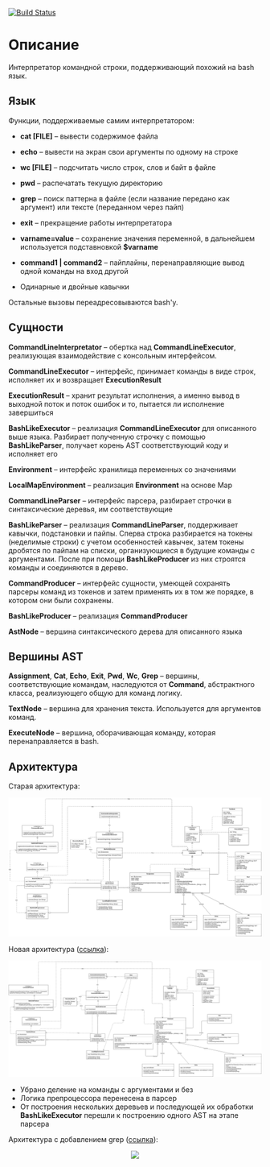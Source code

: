 [![Build Status](https://travis-ci.org/egor-bogomolov/software-design.svg?branch=01-cli)](https://travis-ci.org/egor-bogomolov/software-design)

# Описание

Интерпретатор командной строки, поддерживающий похожий на bash язык. 

## Язык

Функции, поддерживаемые самим интерпретатором:

* **cat [FILE]** &ndash; вывести содержимое файла

* **echo** &ndash; вывести на экран свои аргументы по одному на строке

* **wc [FILE]** &ndash; подсчитать число строк, слов и байт в файле

* **pwd** &ndash; распечатать текущую директорию

* **grep** &ndash; поиск паттерна в файле (если название передано как аргумент) или тексте (переданном через пайп)

* **exit** &ndash; прекращение работы интерпретатора

* **varname=value** &ndash; сохранение значения переменной, в дальнейшем используется подставновкой **$varname**

* **command1 | command2** &ndash; пайплайны, перенаправляющие вывод одной команды на вход другой

* Одинарные и двойные кавычки

Остальные вызовы переадресовываются bash'у.

## Сущности

**CommandLineInterpretator** &ndash; обертка над **CommandLineExecutor**, реализующая взаимодействие с консольным интерфейсом.

**CommandLineExecutor** &ndash; интерфейс, принимает команды в виде строк, исполняет их и возвращает **ExecutionResult**

**ExecutionResult** &ndash; хранит результат исполнения, а именно вывод в выходной поток и поток ошибок и то, пытается ли исполнение завершиться

**BashLikeExecutor** &ndash; реализация **CommandLineExecutor** для описанного выше языка. Разбирает полученную строчку с помощью 
**BashLikeParser**, получает корень AST соответствующий коду и исполняет его

**Environment** &ndash; интерфейс хранилища переменных со значениями

**LocalMapEnvironment** &ndash; реализация **Environment** на основе Map

**CommandLineParser** &ndash; интерфейс парсера, разбирает строчки в синтаксические деревья, им соответствующие

**BashLikeParser** &ndash; реализация **CommandLineParser**, поддерживает кавычки, подстановки и пайпы. Сперва строка
разбирается на токены (неделимые строки) с учетом особенностей кавычек, затем токены дробятся по пайпам на списки,
организующиеся в будущие команды с аргументами. После при помощи **BashLikeProducer** из них строятся команды и соединяются
в дерево.

**CommandProducer** &ndash; интерфейс сущности, умеющей сохранять парсеры команд из токенов и затем
применять их в том же порядке, в котором они были сохранены.

**BashLikeProducer** &ndash; реализация **CommandProducer**

**AstNode** &ndash; вершина синтаксического дерева для описанного языка

## Вершины AST

**Assignment**, **Cat**, **Echo**, **Exit**, **Pwd**, **Wc**, **Grep** &ndash; вершины, соответствующие командам, наследуются от 
**Command**, абстрактного класса, реализующего общую для команд логику.

**TextNode** &ndash; вершина для хранения текста. Используется для аргументов команд.

**ExecuteNode** &ndash; вершина, оборачивающая команду, которая перенаправляется в bash.

## Архитектура
Старая архитектура:

<p align="center">
<img src="images/architecture-old.jpg" />
</p> 

Новая архитектура ([ссылка](https://www.draw.io/?lightbox=1&highlight=0000ff&edit=_blank&layers=1&nav=1&title=cli.html#R7V3bcqM4Gn6aVGW2yi6EOF520slOVyW7XdM9OzuXxFZiqjF4AecwF%2FPsK4GE0QGMCcI47VSqOwghdPj%2B8y9xAa%2FXr%2F9Mg83qPlmi6MI0lq8X8POFiX8MH%2F9HSt7KEuB5ZlnylIZLWrYr%2BBb%2BhWihQUu34RJlXMU8SaI83PCFiySO0SLnyoI0TV74ao9JxL91EzwhqeDbIojk0j%2FCZb4qSz3b2JX%2FisKnFXszMOiddcAq04JsFSyTl1oRvLmA12mS5OVf69drFJHZY%2FNSPnfbcLfqWIrivMsDruk8uhb%2BhYHxaBnGzC1beA6iLR3sdbJeB%2FHyLozRlzhH6SZFeZAnKR1A%2FsZmJXsJ11EQ46urxyTOv9E7AF8HUfgU478XiLSAC55Rmod4Qj%2FRG3mywaWLVRgt74K3ZEs6n%2BXB4ge7ulolafgXbjaIaJv4dppTbJgOV%2BMbeRIXG7g0RRmu85XNCBCK7oNXruJdkOW0YJFEUbDJwodqGOsgfQrjqyTPkzWtxAZ9G0bRdRLhaSFzAR%2BLH3yfTiceLnptXCNQrTymGZSsUZ6%2B4SrsAUjBQsllZlH6edlhD3i0zqqGO5tSVUDh%2FlQ1vUME%2FoOCoiNAGA3WEHJh4mEa6Ta%2BrGHl5hUtthgmv0g4wTORF%2BuXJj8Qm7M4KYFTm0ZaxLAToce8ETnZJliE8dNdUeeztSv5jU4HKUrws49RQW6rcLlEMVn1BIM5KJeYrOcmCeO8mC%2F7Cv%2FiwV4bc%2FvCxh2%2Fxtdgd41%2FSfU0v05iPJYgLFYTYfy8IIKhbkuvJkAZC3TtMdA7LT2rN%2BzSm4qldyIy1g23xM7%2FtoSBUXq5gJ%2FwXWPziv8tpsUoy2fF0pF7Vu0eQceMrjm5R1lG1Sb%2B64n%2BX7w5rBUEa4KFSL4qGNdjsEBVMf8I1yKel1B8y0MqlbACivmvabLcLoqeslYexGdw2WZ%2Fy6uUTCYTemzcoHkKek1%2BSU7V7MttFzSNnsIMTx0bY5BmKL28vMOF%2FAR%2Fy1NMbOJ8YogZct1PWf4vrBMIleEt5hTGTGzCoK8u78tTdlXSU4Zu02T9HTOUONPWvWK2dv1Rr6rA7NTsSuBpNcZEGCAToCUEMNWV17fBOowIH%2FgVRc%2BItErAkq%2BZQBxA1Mxcg5c1riHxGwso%2BE2l4QzLcOCZ4TQynLqQ%2FVBMZ5MmC5RlJc1elv9R4ivHGybxbyjbRnnLZEklH4hKgUCkwJQVQtNSUKkPdBCpdSbSViItpeahJKqHvrpRx%2FRYAplCnhV0Fdwfj%2FxntsPTv2UA2SrwFfTvaRHS9pn%2BZfq%2FiZ%2FDNInXZE0PpPyJ0N3YrInUzVD%2BHwKjS6awExWdkX2D9v%2FEP0PZQ6XxfzTqB5Y5tznyt10F%2Bdv2WOTvnMlfJv%2BdLPo4enm2SrbR8uY1pFWvkiRCQdxEl2H8jM3xY6k42aboGc8n%2Fr3NN9u8gUHwTxyiKOmbctznmzRN0mw%2FU9PdlTD7lD5tC3mmWv0PxGE93%2BP4K2ObdfYKFewVWFr4qzdB%2Fioxs4o3MvdYC9s8KT1oRtYzfcoGMDr0djIO1uiYXGJWSYhfg2fEeEXWgVno7VPBt47ei6RN8ozWC3SQLJkE%2FanlObwgsQlsLUxYfkuaKHl4kcQZJgxGHpeUffxy0c4vj6Y6zYo%2BRxFa5BVJK%2BIrDVyQWG%2B1ISqiO7%2FHYf7LhBfxrMh%2BKEW2iZcEmw2Kl9%2BTcl4vBY9Dw5wev9sZQ8JJ9LibFdG133VEn7a5wdLhKm%2BuLdkbEPiKHA%2Fm4xnU3oBTjLlW9sJVkK3uwh89YyqT0GgKRSx%2BpgFNpZt4uh0XEkKySyH7pT1Hg3fRMqVhl0lxPCn1N2lzE4V5mUJy9fY13KCumSSNEamuiSjHtB2rkX%2BJ84Qm0OwJtDUMYvxubx%2ByPMyLhIDu3v%2BybBk%2Bd9KRuHonLWdmDks6ZnEDKKcNQMNUOLZsHXkDcIpxQ0nQ9M2wmQzHPklRM1wi0Jj8SNXf0gjm8ifbh3BmVkWmEs%2BqVD54aKpCnJ4OTjXFEGfFhe4SvKr3webUMw5mRU06M%2FfbIikfD0uteuzyArqrIZMYZb88hyO5bA7Mq%2FhZmRUw%2BIQM1zIlbmWyTTxcPqaOgCGUt3BNiFt9xw%2F2yYyYBPHO6MiPHceZRjTpsMjaJBaQta3TMTluv%2Fck5UwwHNC4AmKYZZoT3if6Molet8Zfuvb6JxTuJlP%2F2fZbz5XzgVR7MIHt6hDv%2FpTFe2nUotOW8IUTNO%2Fj%2FTweX52OWvBhkkz6qwVTFK%2F9FIXj9%2FusFpzVgkmqBT6vFviyzd%2BgFehwUbLU42lqBVXUvucZCZMQEvXwN1pyHv2SfKhCED9km%2BMQufB%2BY%2BQi6rOVNaYjnRehVtEmi69TOXHjGL7o6oQPVSxw34kcP6uImjlMKrAoGmujfpoH2zvMn%2Bbh65BRYMoy6lOW4YdOOnp2aKh%2F7K0oO3qb7WBwUmYiFXvFG6o8%2FYI57eCzO4ioNqCq8iW3Nmp23ZJjVkPpFNLmupqWP0G2PqnbYXfHWS6ZkJ32We1flx2qluGpTCeoQyyZUxZL18HpyiNcsd%2B%2ByZM7n0YtE%2FDa7REGek%2BqC85C4syo38GoHY%2B3HzxlFp6rYNRQR8KwNemdKTeLVXLm1BMeZxunJou3h1WzwrpLXCv7LgDF%2BTSOG0OYPBOX90CeebgJDKcDE2cn14%2FAxKd4WuSOiRNknyITb2VueFDd9FD%2BYZ5bqZ5rcVSUPOKsfZ61z%2F6fPWDmPuVcUHHOnWkp%2FARa0qqtSW9X%2B%2Fqy%2FHB8C49pEPOZciQyRWeGdPaZfgxmaCtO5odAwQz1nMxvTXpL3B%2BLk2SGI1jiurr98JYj2u8vxwk6viTp8rg9iMK44xxMAm1tovePxTEd15h8pyOoxWPmflYdoY%2Bc1kVptC9fYvXRV2P34zaMEMl5OHuglKqLLXy%2FzlV5oJQfMdOiutiq%2FbHCDKN4%2BYl8JxJfPUQJ%2BZbg1TLIVmhJpwXfvy0mtfhmHL6qz2tt%2BhCm3f%2BSWnOruEWu%2F8TXM2NumJAWfEVpiIdFvov42ajmHC2lb1AKM457nGzTBWoYZ3m%2Birws9QRl5htMURTk4TP%2FQtWs0%2Ba%2Bkq%2Fk7Za4%2BpwlSzRzhYUrO0qf2q2doiGLb4itDWsox7SJcqmhAgTVGHviwhsRFzHuZwkMm13%2BKWHGriFmSGBQS6Kcy4ZK5Vd9RkHPDDh8Kr3twbndD0ByW1BqSyeGVJvzjoChgZDC7Ml2pDijIcX3LeHbF9XXZw4Fii%2FgBEJ%2FNJQ4qkTY00UJ2x%2FbjpLxpNHMtPi19cSNuJ25idSS4Y6HEvMYekpfmTPOylqQJ3%2Bpjc4ra0Fe0wCiyqJzZeVElt8z1La4yab4WLGwgNxSd6B5g9dIfau21gwFmpRR9s3Qdh4BR0NSFfFmQOqpsFrCFouq3T0wwgsbvNWq0c9ODw20iQfbu5%2FhdzpO3Am6bo5%2FLkDZj%2BJkgP3dOGlvxwyIIsqQvR1A9XFWT8dp3o4ctQYqQmsWPcswWCfx8vsqjFsUCtNqFEEWp3bODcjEjlrhKKrqkkJ2Byk0ot8ECn4TKH6hr7MY8vY0pFObkUOBKcq3aSyhqoYPkagfkjxP1iWkBKVHVGgp4rw6ykAdY8bctesQqwOsgNtAaIJd0OQ0%2BFHeiRxBfbH6AkfUg6APOrpLmjWYTj2G1NPX1DFRP3O46viP8v2DodiVbfJjo%2FgwqB4DhdKHyN2%2BbjtozIHrWK5hex4GJRCsM2i6c3rL9C0Aulnhh0LUUo%2BmkekKEKX7E%2FRBVHYIDGs2UoYJJIa5k%2BY8Qs2xuWnpkBwnpiGIVEsMRvU1EaWGBkKvaxzGYcX6FvWA6MOvbrdHpVOasI5hrHMC0MJnQVMgTqcq2gnucDyHyEwI0lq21TcGA%2FY3NRDkgSN8CVu7liA7VMY1pzCWDZeHr2P4jdqua2uGcTeLajwYm6Y%2F32kJjsXO6qwii616RPcwdetboGvO6Z1CoRF2rWu0xVw5t0EPi%2BVQNqgaMCLLswUjw3b7RhOkk3Z8SwvDk7%2FhQ7vc3DPvnQ%2BwoejjqXLexT%2FqPFXhjCS%2BvFnp6CXORJM4JAtno%2BR21MeIZVut5nE0D2OxU4mvA2B6PFpAT4oAwLbnsMYj%2BTiq68%2F9HX9kltPg6oFp2EK%2BABtQY7%2FlR4CtWy%2BWk0ZuXnOMwawNvyzeW%2BPcjgTkGnLr%2FnDBQ2u%2BIzNgKuaa5%2FFf0fTYITOHItcBEgAMcUOZRgnOuO%2FRwNCSj0ZCFHW5bxjMla9Ju7Q6ZaqNCDLfm5s7LxU0ecj5ePZquqXTD4DtL3HaX6ITmbKHdFxkum3Q1JQraXXKbRoPgb7RBg7fGASB7S9x21%2BiE4GmhMAu0HtfRlSzM1RQAQe1gtwusBtRMTQEU6m36Sy15Dhzv%2Fbj6nHtA2CJYp3lJDWrsNIjAHARgeFVQU91xNGoCB8Uxf54ADWFY06kvSPdAQpNcdnhiPqf7MEZx8OoDP64A6JhxAzgvV5AwEcb%2ByEFCp4SRzwwRydMZJvxCCmkHuDhYmjOIu22c2U8sTgTIWBbPbHkAL6hmbRtfygPInSFDTJmuxicAYGzHvxANZbmvRiSZNbscvGbjyKX00%2B7sd3D6KurAW40suYhObM1MbJyhM8%2Fyx6Yzp55cfNpZ2fOwYQlwt6y9njaT4FOZItrUDEjkUElWlxNBj0wx4OxBQ3Z5ugJZE8gCQvokg9szasuu%2B2odD0Rxgc%2BwFT3rkMX6mtA%2FWFW2DCQJ5F9yHF4x9GsTpVBy3FowRTx25ejj0YIpqCSmX57OqD0wMenHGi50F%2Ba7sLzkQ8f3JksLu6DUE6hzV7CdRTEiJEDvUPgzvZ10F1Eco5tuf1jsQqj5V3wlpB9LZ%2BzPFj8YFdXqyQN%2F8LNBozk8O20isw6XI1v5ElKVSkiIeWvjIiAUHQfvHIV7wLyjdCiYJFEUbDJwodqGOW2mCuaD1xUYoMm5vh1EpGdMHgu4GPxczHI5hNbSOmbWYpP1ao%2BRG%2BbzQTdde%2BJBAYVFy23DIXxJSVHhz87iJ7XJ%2BKl%2FOY6Xsc0%2BYHY3MVJCaDadNIiYW%2BQGkHZJljgl94VdT5bu5Lf6LSQotq2olW4XBZ8Pk3yoPjQGV1XykhwR%2B0r%2FItn95qIffszOf3IJtvP2DX%2BJdXT%2FDqJ8ViCsFhVhHH0grK8KwTURCdjoqL5bhAwHQ0QkNPl9HgpRFc8rEtWctgK5I0nYDdFLgdMlmsiiHYzazyZbAnyqvfmI5YkUrleu4WEtOyBlSZd3gCnCYJMf1O7yoBfP%2F8HTBiBY54bxA7dYMgR8oA652OKOzesbod5jINAeX%2BcprR3i8vPADXMKTGmiqqPjbXxnEqmxWMN9sQaFBxKtiZHrbil09qj64uuaGtoK9k34WJhPz44%2FoNnI1Oh64%2BbDmL4%2FM7iJtZZD1dAjj4MoNvAnliSnBhl8Pp6o1zHFzxbrsi7h9rVxJzTQpcbTV5BpHhDu0hFMpCtnDHJgGgdPq%2F8ep7zfi1iKogFVXS2CrL2jeuL25Lsjke1DAES2Q4aGyS8ajp3fK%2FOGuWgv85NQ%2BwbMNMBmSOAjJ0F2QNkntDSe22hhhdJ%2FlTK95oT24UHbO9d25XxZZqQzRa76mmwWd0nS0Rq%2FB8%3D)):

<p align="center">
<img src="images/architecture.jpg" />
</p> 

* Убрано деление на команды с аргументами и без
* Логика препроцессора перенесена в парсер
* От построения нескольких деревьев и последующей их обработки **BashLikeExecutor** перешли к построению одного AST на этапе парсера

Архитектура с добавлением grep ([ссылка](https://www.draw.io/?lightbox=1&highlight=0000ff&edit=_blank&layers=1&nav=1&title=cli-grep.html#R7V3bcqM4Gn6aVGW2yi6ExOkySR%2Bmq9K7qeme7Z1LYisx1Ri8gHOYi332lUDC6ADGBAxOO5XqDkIIIX3%2F%2BZd0AW%2FWL58Tf7P6Gi9xeGEay5cL%2BOHCJD%2BGR%2F6jJa9FCXAhLEoek2DJynYF34K%2FMSs0WOk2WOJUqJjFcZgFG7FwEUcRXmRCmZ8k8bNY7SEOxbdu%2FEesFHxb%2BKFa%2BiNYZqui1LWMXfnvOHhc8TcDg9259xc%2FH5N4G7H3XZjwIf8pbq993harn678ZfxcKYIfL%2BBNEsdZ8df65QaHdHD5sBXPfaq5W%2FY7wVHW5gHHtB8cRH6hbzwgw5g5RQtPfrhlY3ETr9d%2BtLwNIvwlynCySXDmZ3HCPiB75YOWPgfr0I%2FI1fVDHGXf2B1Arv0weIzI3wtMWyAFTzjJAjLeV%2BxGFm9I6WIVhMtb%2FzXe0s6nGRlMfnW9ipPgb9KsH7I2ye0kY9AxbaHGN%2FokKTZIaYJTUueOjwiQir76L0LFWz%2FNWMEiDkN%2Fkwb35Wes%2FeQxiK7jLIvXrBL%2F6E9BGN7EIRkWOhZ80uG1OiFsjugI4JdKEZugzzhe4yx5JVX4XcjAwqhphhh5Pe%2BgCVxWZ1WBpWUyimDU8Fg2vUME%2BYOBoiVAOIlWEHJhks80km10WcHKxxe82BKY%2FKbghHx2ls9fEv%2FEfMyiuABOZRhZEcdOiB%2ByWuSkG38RRI%2B3eZ0PaFfyBxsOWhSTZx%2FCnNxWwXKJIzrrMQGzX0wxnc9NHERZPl7WNfklH3tjzK0Li3T8hlyD3TX5pdWT7CaOyLf4QT7BmODnGVMMaaa%2Bltr2Y4HNPQF6q6nn9fqdelMz9XZIv3UjTLH93y1lYIxeLuAVuWtsXsi%2F%2BbAYRfksnzp6D1XuUXTM2JzTe4xllG2Svx7Z%2F%2Fmbg0qBv6ZYCNWrnHE9%2BAtcFouPCC2ScQnkt9wnSgkvYJi%2FS%2BLldpH3lLdyLz9Dyjb7W14ldDC5TOTfDeqHoNPgF%2BRUjr7adk7T%2BDFIydDxb%2FSTFCeXl7ekUBzgb1lCiE0eTwIxQ617lWb%2FJCqDVBl%2BIpzCmMlNGOzVxX11yK4LEkvxpyRefycMJUoH614%2BWrv%2B6GdVYnZ6diXxtApjogyQC9ACAoTqiutP%2FjoIKR%2F4HYdPmLZKwZKtuUDsQdTMHEOUNY6h8BsENPymVID6ZTjwzHBqGU5VyL4rprNJ4gVO04JmL4v%2FGPEV3xvE0R843YZZw2ApJe%2BISoFEpMBUFUITaajUA0MQKToTaSORFlLzUBIdhr7aUcf0WAIdQpEVtBXc74%2F8Z5Yt0j8ygGoVeBr6dwcR0taZ%2FlX6%2Fxg9BUkcrek0H0j5E6G7Y7MmWjfF2b8pjC65wk5VdE72Ndr%2Fo%2FgMYw%2Blxv%2FeqB8gc24J5G85GvK3rGORv30mf5X8d7Lo%2Fejl6SrehsuPLwGreh3HIfajOroMoidijo%2Bl4qSbvGcin%2FjXNttssxoGIT5xiKI03JCTPn9MkjhJ9zO1obsSpFfJ4zaXZ7rZf0cc1vVcgb9ytlllr1DDXgEahL%2B6E%2BSvCjMreSN3jzWwzZPSg2Z0PpPHtAejY9hORv4aj8klZqWE%2BN1%2FwpxXpC2YxbB9yvnW6L2ImyTP0XqBD5Ilk6A%2FvTyHFzQ2QayFCctvRROlDy%2FiKCWEwcnjkrGP3y6a%2BeVoqtMs73MY4kVWkrQmvlLDBan1VvlETXTnzyjIfpvwJJ4V2XelyNbxEn%2BzwdHye1yM66XkcagZ0%2FG7nXIknESP21kRbftdRfRpmxs8W6705lqKvQGBp8nx4D6eXu0NOMWYa2kvXPvp6jb42TGmMgmNJlfEoicW0NS6iafbcSkhJL2Usl%2BaczREFy1XGnaZFONJqf%2FRNjdhkBUpJNevd8EGt80kqY1ItU1EGdN2LL%2F8S5TFLIFmT6Ct5iOO3%2B3tfZoFWZ4Q0N77X5Qtg6dWOpJQ76TlzMzmScc8bgDVtAFomBrHljVE3gCcYtxQETRdM2wmw7FPUtT0lwh0TH6k629hBAv5k82fcGZWeaaSyKp0Pnho6kKc7hCcaoohzpIL3cZkVr%2F6m1PPOJjlNdnIfN3mSfnks%2FSqxy4voL0aMomv7JbnMJLL5sC8il%2BVWQFDTMhwkKlwK5Mv4hHyMYcIGEJ1CdeEuNV38mCXzIhJEO%2BMffnYcZxpRJMOi6xNYgJ520M6Jo%2Fb7z1JORMMB9TOgBxmmeaAd4m%2BTKLXjfGXtr3%2BBYW7ydV%2FvvzWddR8IN0aTGA5Q4h3b8rivTBq8WlL%2BNwJmnXxfo7HV6ejFrybJJPuasEUxWs3RWH8fp%2FVgrNaMEm1wBPVAk%2B1%2BWu0giFclDz1eJpaQRm177hHwiSERDX8jZeCR78gH6YQRPfpZhwil95vHLmI%2BWxVjWmk%2FSL0Ktpk8XUqO26M4Ysud%2FjQxQL37cjxq4qomc2lAo%2Bi8Taqu3nwtcPibh7eEDIKTFlGXaUpeeiko2eHhvqPvRRlR2%2BzHQxOykxkYi9%2FQ5mnnzOnHXx2GxFVPqisfCnMjZ5dN%2BSYVVA6hbS5tqblL5CtT%2Bu2WN1xlksmdE0xD81RHarIcHWmExxCLJlTFks3%2FunKI1Kx27rJk9ufRi8TyNztEQbD7lTnn4XEmVG%2FgVHbrmg%2FuNosPEfDqOEQCcNo0itTPi5W8ZlTT%2Fg7mzg1nbw9rJoXVl3ig7LvHFCCT2PcGMLkmbi6BvLMw01g2C2YON%2FY%2FghMfIq7Re6YOEX2KTLxRuZGPqqdHio%2BLHIr3XMNjoqCR5y1z7P22ZlzQW7uM84FNfvcmUjjJxgkrRpNerna3fPy3fEt8k29mM%2BMI9EhOjOks8%2F0fTBDS7MzPwQaZjjMzvxo0kvifixOkhkewRIfqtv3rxlm%2Ff4yTtDxOU6W4%2FYgDKKWYzAJtDWJ3h%2BLMR3XhHynI6jlbeZ%2BVR2hi5weitJYX75E%2Bq2vjt2PT0GIac7D2QOlVV0s6fw6R%2BeB0h5iNojqYunWx0ojjKPlFT1GklzdhzE9S%2FB66acrvGTDQu5%2Fygc1PzOOXFXHtTJ8mNDuf2itOcpv0eu%2FyPXMmBsmZAV3OAnIZ9FzET8YTWOexttkgWs%2Bi2%2BngpfC0ZbqtFQTlLlvMMGhnwVPWHidbtRZc3f0lLzdFJfHWfJEM0eauKLn7Knd3GkaQmJDfG54QxmhTZwpDeUgKL%2BxIy7cI%2BIiIv0sgGHxy78UzFgVxLwBGMxwKIauphI%2FxGcM9MyALabSWy6cW90ApLYFlbaGxJBucd4IGOqGFG4%2BNiPFHg8pnoeksy%2FK02cOBYon4QRC72gosXWJsCeDEr4cthklI0qjmYnEuXXlhbituYnSkuEcDyXmGHpKa5kzyswiKJK%2F0kbrmUVQ1DSArLIMObNqIsufKW6a3HiTH1YsTaAw1S1o3hA1Ug9V5pqjoB9llB8R2swj4HhIKiPeHEgdFVYkLbEo290DIzKx%2FmulGjt2um%2BgTTzY3n4Pv9Nx4k7QdTP%2BvgBFP%2FKdAfZ346S9HTMgiyhD9XYA3eGs7hC7edtq1BroCK1e9CwDfx1Hy%2B%2BrIGpQKExUK4KQoHbODcjFjl7hyKv2JIWsFlJoTL8JlPwmUD6hr7UYcvc0NKQ2o4YCE5xtk0hBVQUfMlHfx1kWrwtISUqPrNAyxLlVlIEqxoy5Y1UhVgVYDrduaIJt0GS39aO8ETmS%2BoK6AkfWg6AHWrpL6jWYVj2GzNNX1zFZP7OF6uSP4v29odhRbfKxUdwI1UmgUDmI3OnqtoPGHDg2cgzLdQkogWSdQdOZs1umhwBoZ4UfClGk%2F5papitBlK1PGA6iqkOgX7ORMUygMMydNBcRag7MTblDcpSYhiRSkRyM6moiKg31hF7HOIzDyvUR84AMh9%2Bh3R6lTmnCKoaJzglAA58FdYG4HlXRVnCHIzpEZlKQFlmoawwG7G%2BqJ8gDWzoJe3AtQXWoHNecIlg2HBG%2BtuHVaruO1S%2BM21lUI8LYNL35TkuwEd%2Brs4wsNuoR7cPUjW%2BBjjlnd3KFRlq1PqAt5qi5DcOwWAFlb1EDxmR5lmRkWE7XaIKy046HBmF46hk%2BrMv1PXPf%2BAD%2FlOF4qpp38Y8qT9U4I6kvb1Y4eqkz0aQOydzZqLgdh2PEqq1W8TiajSx2svF1AExXRAvoSBEAWNYcVnikGEd1vLm344%2FccupdPTANS8oX4B9U22%2F1EWANrRerSSMfXzKCwbQJvzzeW%2BHctgLkCnKr%2FnDJQ2u2zwyYrLnmuuIpmi7fZOZQ5NpAAYAhLygbUIJz7jsaGBry0WiIoir3DYO78vvRLlGrTLUxQea5c3PnpYKmCDmPjF5Ft7S7AbD5JXbzS4ZEpuohPS4ynSZo9pMriVrlNo2IQM9oAodn9ILA5pc4zS8ZEoGmgsA20HtbRlS9M1RSAd9iBTltYDemYmhIplJn01lpybbnXuXHGca1DwCSxTpPUqpXYZVHABAiAv2rgq5ui6OjIvwtKPZGBKgpbXOirB1pD1BoytMOj6j%2FqR6c43gYtcEfpzsaxswA3usFBGK0sRtSoOQpseUNc4aEiWozjpBC6gIRLka%2FWaTtVq6MKBZnMgQs1BFLNhAbminL9vvyIEJHWiBjNovBGZA468EPlN9SvxZDkcwDu1y8%2Bq3I1fTTdmz3MPpqa4Abtaz5DZwZTZ2sbOn4Z9UD09ozLy8%2Bbe3MOZiwZNgjtMfTfgp0olpcvYoZhQxK0eL0Y9ADc0QYI2ioNkdHILsSSSAwlHzgc1522WlGpePKMD7wAa66t%2F10qf4AqD%2FMCusH8jSyDwUOb9v9qlM8RjnOmjwZv105%2BtEIwZRUMtNrTgdUHnj%2FlAORA72l6SxcD3vw3pmp4uKrH6gptOlzsA79CHNyYHco3Pm6DraKSM2xLZZ%2FLFZBuLz1X2O6ruVDmvmLn%2FzqehUnwd%2BkWZ%2BTHLmdlJFZW6jxjT7JqCrBNKR8x6kKSEVf%2FReh4q1PzwjNCxZxGPqbNLgvP6NYFnPN8oHzSvyjqTl%2BE4d0JQwZC%2FiQ%2FzQRdfvFJ5aU0jdDmqNqdQfRW2Y9Qbdde6KAQcdFiyVDQXTJyNEW9w5i%2B%2FXJeCnOXCfzmMQ%2FMR%2B7KC4AVBlOViStDdIjKN34C%2FLS27zOB7Qr%2BYMNCy2qLCtaBctlzueTOPPzg87YvDJGQjpqXZNfMro3VOxbH%2BjuRxZdfsavyS%2BtnmQ3cUS%2BxQ%2FyicYER884zbQQqKWw%2FZgoab4dBEx7AAio6XLDeClkVzysSla62QoUjSdg1UUuuyfL1eG%2F2cwaUSYjSV51XnzEk0RK12u7kNAga2CVWVAXwA0EQa6%2F6V1lwKvu%2FwOmg8BR9w3iIQOOHCkPqHU%2BprxyA7XbzOM4CFTXxw2U9o6E%2FAxQwZwWY7qo%2BsBYG9GpZCIRa7Aj1qDkULIGctTKSzrRHl1fdkWjvq1kz4SLhfVwb3v3roVNja5%2F3HQQwxNXFtexzmq4Agr0YYCeDeypJ8nJUQa3qzfKsT3Js%2BXIvLuvVU3cWy11udbklUSK27eLVCYD1co5JhlQrcMTlV%2FXtQ%2FWIiaLWFBGZ8sga9e4vrwsyWq5VUsfIFHtoGODRFRN57bnVlmjGvTvcdEQP%2FJlwiCzJZDxvSA7gMyVWnqrLVTzIsWfyvhefWK79IDl9rtc2cb2wrC8hQ%2B8pYcWaFYfYu20w0y%2Few99TvDmJLcXOuE94ld%2Bmu%2FYPOqOSGz8mMexZhD1e5lPHBlN%2B7lTuI%2B5o3tObuc93S8mtjHYVPZ0b3sKzUlunq646jUaVG1EBziS1gq5kXmUzdMVoT6%2BIlsaN8zaMUovQK3hL2i3u7wpSdXcq9jWaTgt9NqR1FjU2VZCckvtUlsP38DBkdTYPUlTygMW2pPFD9EbH7B79iAoMJr0wXJUcl9RffMUlWUmVx6jOME3foonIHKfV%2BTlP3ZnFY3amfzEoquHnGWOdHBS0ZGNn5FORONvUcr5%2FdT3KH2bUuEi0Xlb7ipRlUraM4HlZKtelArdWXJ7o2N5Ug8vWwTJIsR34TZV9Iq8nnYJjNtS62hcAiFE3AZVLfRy4yiahSdlKgOjuxfW3NdUZzcsuUxiStO76om%2FWX0lFg2t8X8%3D)):

<p align="center">
<img src="images/architecture-grep.jpg" />
</p> 
